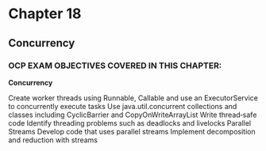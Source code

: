 # Chapter 18
## Concurrency
### OCP EXAM OBJECTIVES COVERED IN THIS CHAPTER:

**Concurrency**

Create worker threads using Runnable, Callable and use an ExecutorService to concurrently execute tasks
Use java.util.concurrent collections and classes including CyclicBarrier and CopyOnWriteArrayList
Write thread‐safe code
Identify threading problems such as deadlocks and livelocks
Parallel Streams
Develop code that uses parallel streams
Implement decomposition and reduction with streams
